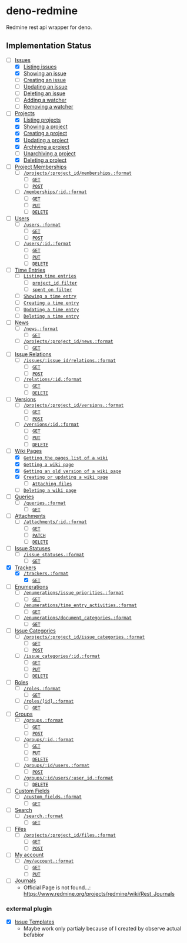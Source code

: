 # deno-redmine

Redmine rest api wrapper for deno.

## Implementation Status

- [ ] [Issues](https://www.redmine.org/projects/redmine/wiki/Rest_Issues)
  - [x] [Listing issues](https://www.redmine.org/projects/redmine/wiki/Rest_Issues#Listing-issues)
  - [x] [Showing an issue](https://www.redmine.org/projects/redmine/wiki/Rest_Issues#Showing-an-issue)
  - [ ] [Creating an issue](https://www.redmine.org/projects/redmine/wiki/Rest_Issues#Creating-an-issue)
  - [ ] [Updating an issue](https://www.redmine.org/projects/redmine/wiki/Rest_Issues#Updating-an-issue)
  - [ ] [Deleting an issue](https://www.redmine.org/projects/redmine/wiki/Rest_Issues#Deleting-an-issue)
  - [ ] [Adding a watcher](https://www.redmine.org/projects/redmine/wiki/Rest_Issues#Adding-a-watcher)
  - [ ] [Removing a watcher](https://www.redmine.org/projects/redmine/wiki/Rest_Issues#Removing-a-watcher)
- [ ] [Projects](https://www.redmine.org/projects/redmine/wiki/Rest_Projects)
  - [x] [Listing projects](https://www.redmine.org/projects/redmine/wiki/Rest_Projects#Listing-projects)
  - [x] [Showing a project](https://www.redmine.org/projects/redmine/wiki/Rest_Projects#Showing-a-project)
  - [x] [Creating a project](https://www.redmine.org/projects/redmine/wiki/Rest_Projects#Creating-a-project)
  - [x] [Updating a project](https://www.redmine.org/projects/redmine/wiki/Rest_Projects#Updating-a-project)
  - [x] [Archiving a project](https://www.redmine.org/projects/redmine/wiki/Rest_Projects#Archiving-a-project)
  - [ ] [Unarchiving a project](https://www.redmine.org/projects/redmine/wiki/Rest_Projects#Unarchiving-a-project)
  - [x] [Deleting a project](https://www.redmine.org/projects/redmine/wiki/Rest_Projects#Deleting-a-project)
- [ ] [Project Memberships](https://www.redmine.org/projects/redmine/wiki/Rest_Memberships)
  - [ ] [`/projects/:project_id/memberships.:format`](https://www.redmine.org/projects/redmine/wiki/Rest_Memberships#projectsproject_idmembershipsformat)
    - [ ] [`GET`](https://www.redmine.org/projects/redmine/wiki/Rest_Memberships#GET)
    - [ ] [`POST`](https://www.redmine.org/projects/redmine/wiki/Rest_Memberships#POST)
  - [ ] [`/memberships/:id.:format`](https://www.redmine.org/projects/redmine/wiki/Rest_Memberships#membershipsidformat)
    - [ ] [`GET`](https://www.redmine.org/projects/redmine/wiki/Rest_Memberships#GET-2)
    - [ ] [`PUT`](https://www.redmine.org/projects/redmine/wiki/Rest_Memberships#PUT)
    - [ ] [`DELETE`](https://www.redmine.org/projects/redmine/wiki/Rest_Memberships#DELETE)
- [ ] [Users](https://www.redmine.org/projects/redmine/wiki/Rest_Users)
  - [ ] [`/users.:format`](https://www.redmine.org/projects/redmine/wiki/Rest_Users#usersformat)
    - [ ] [`GET`](https://www.redmine.org/projects/redmine/wiki/Rest_Users#GET)
    - [ ] [`POST`](https://www.redmine.org/projects/redmine/wiki/Rest_Users#POST)
  - [ ] [`/users/:id.:format`](https://www.redmine.org/projects/redmine/wiki/Rest_Users#usersidformat)
    - [ ] [`GET`](https://www.redmine.org/projects/redmine/wiki/Rest_Users#GET-2)
    - [ ] [`PUT`](https://www.redmine.org/projects/redmine/wiki/Rest_Users#PUT)
    - [ ] [`DELETE`](https://www.redmine.org/projects/redmine/wiki/Rest_Users#DELETE)
- [ ] [Time Entries](https://www.redmine.org/projects/redmine/wiki/Rest_TimeEntries)
  - [ ] [`Listing time entries`](https://www.redmine.org/projects/redmine/wiki/Rest_TimeEntries#Listing-time-entries)
    - [ ] [`project_id filter`](https://www.redmine.org/projects/redmine/wiki/Rest_TimeEntries#project_id-filter)
    - [ ] [`spent_on filter`](https://www.redmine.org/projects/redmine/wiki/Rest_TimeEntries#spent_on-filter)
  - [ ] [`Showing a time entry`](https://www.redmine.org/projects/redmine/wiki/Rest_TimeEntries#Showing-a-time-entry)
  - [ ] [`Creating a time entry`](https://www.redmine.org/projects/redmine/wiki/Rest_TimeEntries#Creating-a-time-entry)
  - [ ] [`Updating a time entry`](https://www.redmine.org/projects/redmine/wiki/Rest_TimeEntries#Updating-a-time-entry)
  - [ ] [`Deleting a time entry`](https://www.redmine.org/projects/redmine/wiki/Rest_TimeEntries#Deleting-a-time-entry)
- [ ] [News](https://www.redmine.org/projects/redmine/wiki/Rest_News)
  - [ ] [`/news.:format`](https://www.redmine.org/projects/redmine/wiki/Rest_News#newsformat)
    - [ ] [`GET`](https://www.redmine.org/projects/redmine/wiki/Rest_News#GET)
  - [ ] [`/projects/:project_id/news.:format`](https://www.redmine.org/projects/redmine/wiki/Rest_News#projectsproject_idnewsformat)
    - [ ] [`GET`](https://www.redmine.org/projects/redmine/wiki/Rest_News#GET-2)
- [ ] [Issue Relations](https://www.redmine.org/projects/redmine/wiki/Rest_IssueRelations)
  - [ ] [`/issues/:issue_id/relations.:format`](https://www.redmine.org/projects/redmine/wiki/Rest_IssueRelations#issuesissue_idrelationsformat)
    - [ ] [`GET`](https://www.redmine.org/projects/redmine/wiki/Rest_IssueRelations#GET)
    - [ ] [`POST`](https://www.redmine.org/projects/redmine/wiki/Rest_IssueRelations#POST)
  - [ ] [`/relations/:id.:format`](https://www.redmine.org/projects/redmine/wiki/Rest_IssueRelations#relationsidformat)
    - [ ] [`GET`](https://www.redmine.org/projects/redmine/wiki/Rest_IssueRelations#GET-2)
    - [ ] [`DELETE`](https://www.redmine.org/projects/redmine/wiki/Rest_IssueRelations#DELETE)
- [ ] [Versions](https://www.redmine.org/projects/redmine/wiki/Rest_Versions)
  - [ ] [`/projects/:project_id/versions.:format`](https://www.redmine.org/projects/redmine/wiki/Rest_Versions#projectsproject_idversionsformat)
    - [ ] [`GET`](https://www.redmine.org/projects/redmine/wiki/Rest_Versions#GET)
    - [ ] [`POST`](https://www.redmine.org/projects/redmine/wiki/Rest_Versions#POST)
  - [ ] [`/versions/:id.:format`](https://www.redmine.org/projects/redmine/wiki/Rest_Versions#versionsidformat)
    - [ ] [`GET`](https://www.redmine.org/projects/redmine/wiki/Rest_Versions#GET-2)
    - [ ] [`PUT`](https://www.redmine.org/projects/redmine/wiki/Rest_Versions#PUT)
    - [ ] [`DELETE`](https://www.redmine.org/projects/redmine/wiki/Rest_Versions#DELETE)
- [ ] [Wiki Pages](https://www.redmine.org/projects/redmine/wiki/Rest_WikiPages)
  - [x] [`Getting the pages list of a wiki`](https://www.redmine.org/projects/redmine/wiki/Rest_WikiPages#Getting-the-pages-list-of-a-wiki)
  - [x] [`Getting a wiki page`](https://www.redmine.org/projects/redmine/wiki/Rest_WikiPages#Getting-a-wiki-page)
  - [x] [`Getting an old version of a wiki page`](https://www.redmine.org/projects/redmine/wiki/Rest_WikiPages#Getting-an-old-version-of-a-wiki-page)
  - [x] [`Creating or updating a wiki page`](https://www.redmine.org/projects/redmine/wiki/Rest_WikiPages#Creating-or-updating-a-wiki-page)
    - [ ] [`Attaching files`](https://www.redmine.org/projects/redmine/wiki/Rest_WikiPages#Attaching-files)
  - [ ] [`Deleting a wiki page`](https://www.redmine.org/projects/redmine/wiki/Rest_WikiPages#Deleting-a-wiki-page)
- [ ] [Queries](https://www.redmine.org/projects/redmine/wiki/Rest_Queries)
  - [ ] [`/queries.:format`](https://www.redmine.org/projects/redmine/wiki/Rest_Queries#queriesformat)
    - [ ] [`GET`](https://www.redmine.org/projects/redmine/wiki/Rest_Queries#GET)
- [ ] [Attachments](https://www.redmine.org/projects/redmine/wiki/Rest_Attachments)
  - [ ] [`/attachments/:id.:format`](https://www.redmine.org/projects/redmine/wiki/Rest_Attachments#attachmentsidformat)
    - [ ] [`GET`](https://www.redmine.org/projects/redmine/wiki/Rest_Attachments#GET)
    - [ ] [`PATCH`](https://www.redmine.org/projects/redmine/wiki/Rest_Attachments#PATCH)
    - [ ] [`DELETE`](https://www.redmine.org/projects/redmine/wiki/Rest_Attachments#DELETE)
- [ ] [Issue Statuses](https://www.redmine.org/projects/redmine/wiki/Rest_IssueStatuses)
  - [ ] [`/issue_statuses.:format`](https://www.redmine.org/projects/redmine/wiki/Rest_IssueStatuses#issue_statusesformat)
    - [ ] [`GET`](https://www.redmine.org/projects/redmine/wiki/Rest_IssueStatuses#GET)
- [x] [Trackers](https://www.redmine.org/projects/redmine/wiki/Rest_Trackers)
  - [x] [`/trackers.:format`](https://www.redmine.org/projects/redmine/wiki/Rest_Trackers#trackersformat)
    - [x] [`GET`](https://www.redmine.org/projects/redmine/wiki/Rest_Trackers#GET)
- [ ] [Enumerations](https://www.redmine.org/projects/redmine/wiki/Rest_Enumerations)
  - [ ] [`/enumerations/issue_priorities.:format`](https://www.redmine.org/projects/redmine/wiki/Rest_Enumerations#enumerationsissue_prioritiesformat)
    - [ ] [`GET`](https://www.redmine.org/projects/redmine/wiki/Rest_Enumerations#GET)
  - [ ] [`/enumerations/time_entry_activities.:format`](https://www.redmine.org/projects/redmine/wiki/Rest_Enumerations#enumerationstime_entry_activitiesformat)
    - [ ] [`GET`](https://www.redmine.org/projects/redmine/wiki/Rest_Enumerations#GET-2)
  - [ ] [`/enumerations/document_categories.:format`](https://www.redmine.org/projects/redmine/wiki/Rest_Enumerations#enumerationsdocument_categoriesformat)
    - [ ] [`GET`](https://www.redmine.org/projects/redmine/wiki/Rest_Enumerations#GET-3)
- [ ] [Issue Categories](https://www.redmine.org/projects/redmine/wiki/Rest_IssueCategories)
  - [ ] [`/projects/:project_id/issue_categories.:format`](https://www.redmine.org/projects/redmine/wiki/Rest_IssueCategories#projectsproject_idissue_categoriesformat)
    - [ ] [`GET`](https://www.redmine.org/projects/redmine/wiki/Rest_IssueCategories#GET)
    - [ ] [`POST`](https://www.redmine.org/projects/redmine/wiki/Rest_IssueCategories#POST)
  - [ ] [`/issue_categories/:id.:format`](https://www.redmine.org/projects/redmine/wiki/Rest_IssueCategories#issue_categoriesidformat)
    - [ ] [`GET`](https://www.redmine.org/projects/redmine/wiki/Rest_IssueCategories#GET-2)
    - [ ] [`PUT`](https://www.redmine.org/projects/redmine/wiki/Rest_IssueCategories#PUT)
    - [ ] [`DELETE`](https://www.redmine.org/projects/redmine/wiki/Rest_IssueCategories#DELETE)
- [ ] [Roles](https://www.redmine.org/projects/redmine/wiki/Rest_Roles)
  - [ ] [`/roles.:format`](https://www.redmine.org/projects/redmine/wiki/Rest_Roles#rolesformat)
    - [ ] [`GET`](https://www.redmine.org/projects/redmine/wiki/Rest_Roles#GET)
  - [ ] [`/roles/[id].:format`](https://www.redmine.org/projects/redmine/wiki/Rest_Roles#rolesidformat)
    - [ ] [`GET`](https://www.redmine.org/projects/redmine/wiki/Rest_Roles#GET-2)
- [ ] [Groups](https://www.redmine.org/projects/redmine/wiki/Rest_Groups)
  - [ ] [`/groups.:format`](https://www.redmine.org/projects/redmine/wiki/Rest_Groups#groupsformat)
    - [ ] [`GET`](https://www.redmine.org/projects/redmine/wiki/Rest_Groups#GET)
    - [ ] [`POST`](https://www.redmine.org/projects/redmine/wiki/Rest_Groups#POST)
  - [ ] [`/groups/:id.:format`](https://www.redmine.org/projects/redmine/wiki/Rest_Groups#groupsidformat)
    - [ ] [`GET`](https://www.redmine.org/projects/redmine/wiki/Rest_Groups#GET-2)
    - [ ] [`PUT`](https://www.redmine.org/projects/redmine/wiki/Rest_Groups#PUT)
    - [ ] [`DELETE`](https://www.redmine.org/projects/redmine/wiki/Rest_Groups#DELETE)
  - [ ] [`/groups/:id/users.:format`](https://www.redmine.org/projects/redmine/wiki/Rest_Groups#groupsidusersformat)
    - [ ] [`POST`](https://www.redmine.org/projects/redmine/wiki/Rest_Groups#POST-2)
  - [ ] [`/groups/:id/users/:user_id.:format`](https://www.redmine.org/projects/redmine/wiki/Rest_Groups#groupsidusersuser_idformat)
    - [ ] [`DELETE`](https://www.redmine.org/projects/redmine/wiki/Rest_Groups#DELETE-2)
- [ ] [Custom Fields](https://www.redmine.org/projects/redmine/wiki/Rest_CustomFields)
  - [ ] [`/custom_fields.:format`](https://www.redmine.org/projects/redmine/wiki/Rest_CustomFields#custom_fieldsformat)
    - [ ] [`GET`](https://www.redmine.org/projects/redmine/wiki/Rest_CustomFields#GET)
- [ ] [Search](https://www.redmine.org/projects/redmine/wiki/Rest_Search)
  - [ ] [`/search.:format`](https://www.redmine.org/projects/redmine/wiki/Rest_Search#searchformat)
    - [ ] [`GET`](https://www.redmine.org/projects/redmine/wiki/Rest_Search#GET)
- [ ] [Files](https://www.redmine.org/projects/redmine/wiki/Rest_Files)
  - [ ] [`/projects/:project_id/files.:format`](https://www.redmine.org/projects/redmine/wiki/Rest_Files#projectsproject_idfilesformat)
    - [ ] [`GET`](https://www.redmine.org/projects/redmine/wiki/Rest_Files#GET)
    - [ ] [`POST`](https://www.redmine.org/projects/redmine/wiki/Rest_Files#POST)
- [ ] [My account](https://www.redmine.org/projects/redmine/wiki/Rest_MyAccount)
  - [ ] [`/my/account.:format`](https://www.redmine.org/projects/redmine/wiki/Rest_MyAccount#myaccountformat)
    - [ ] [`GET`](https://www.redmine.org/projects/redmine/wiki/Rest_MyAccount#GET)
    - [ ] [`PUT`](https://www.redmine.org/projects/redmine/wiki/Rest_MyAccount#PUT)
- [ ] [Journals](https://www.redmine.org/projects/redmine/wiki/Rest_Journals)
  - Official Page is not found...:
    https://www.redmine.org/projects/redmine/wiki/Rest_Journals

### extermal plugin

- [x] [Issue Templates](https://www.redmine.org/plugins/redmine_issue_templates)
  - Maybe work only partialy because of I created by observe actual befabior
